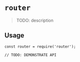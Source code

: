 # `router`

> TODO: description

## Usage

```
const router = require('router');

// TODO: DEMONSTRATE API
```
